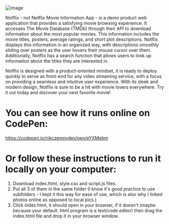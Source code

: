 ![image](https://github.com/nikczemnydev/Notflix/assets/136376818/45c2a996-8b15-47c4-8dcf-1daf6891ef69)

Notflix - not Netflix Movie Information App - is a demo product web application that provides a satisfying movie browsing experience. It accesses The Movie Database (TMDb) through their API to download information about the most popular movies. This information includes the movie titles, posters, average ratings, and short plot descriptions. Notflix displays this information in an organized way, with descriptions smoothly sliding over posters as the user hovers their mouse cursor over them. Additionally, Notflix has a search function that allows users to look up information about the titles they are interested in.

Notflix is designed with a product-oriented mindset, it is ready to deploy quickly to serve as front-end for any video streaming service, with a focus on providing a seamless and intuitive user experience. With its sleek and modern design, Notflix is sure to be a hit with movie lovers everywhere. Try it out today and discover your next favorite movie!

# You can see how it runs online on CodePen: #
https://codepen.io/nikczemnydev/pen/eYXMebm

# Or follow these instructions to run it locally on your computer: #
1. Download index.html, style.css and script.js files.
2. Put all 3 of them in the same folder (I know it's good practice to use subfolders - I kept it this way for ease of use, which is also why I linked photos online as opposed to local pics.)
3. Click index.html, it should open in your browser, if it doesn't (maybe because your default .html program is a text/code editor) then drag the index.html file and drop it in your browser window.
